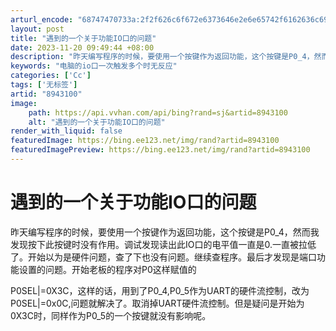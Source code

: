 ```yaml
---
arturl_encode: "68747470733a:2f2f626c6f672e6373646e2e6e65742f6162636c6978753132:332f61727469636c652f64657461696c732f38393433313030"
layout: post
title: "遇到的一个关于功能IO口的问题"
date: 2023-11-20 09:49:44 +08:00
description: "昨天编写程序的时候，要使用一个按键作为返回功能，这个按键是P0_4，然而我发现按下此按键时没有作用。"
keywords: "电脑的io口一次触发多个时无反应"
categories: ['Cc']
tags: ['无标签']
artid: "8943100"
image:
    path: https://api.vvhan.com/api/bing?rand=sj&artid=8943100
    alt: "遇到的一个关于功能IO口的问题"
render_with_liquid: false
featuredImage: https://bing.ee123.net/img/rand?artid=8943100
featuredImagePreview: https://bing.ee123.net/img/rand?artid=8943100
---
```


# 遇到的一个关于功能IO口的问题

昨天编写程序的时候，要使用一个按键作为返回功能，这个按键是P0\_4，然而我发现按下此按键时没有作用。调试发现读出此IO口的电平值一直是0.一直被拉低了。开始以为是硬件问题，查了下也没有问题。继续查程序。最后才发现是端口功能设置的问题。开始老板的程序对P0这样赋值的

P0SEL|=0X3C，这样的话，用到了P0\_4,P0\_5作为UART的硬件流控制，改为P0SEL|=0x0C,问题就解决了。取消掉UART硬件流控制。但是疑问是开始为0X3C时，同样作为P0\_5的一个按键就没有影响呢。